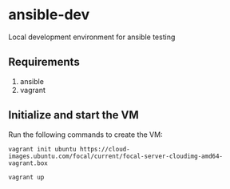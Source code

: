 # ansible-dev
Local development environment for ansible testing

## Requirements

1. ansible
2. vagrant

## Initialize and start the VM

Run the following commands to create the VM:

    vagrant init ubuntu https://cloud-images.ubuntu.com/focal/current/focal-server-cloudimg-amd64-vagrant.box
    
    vagrant up

